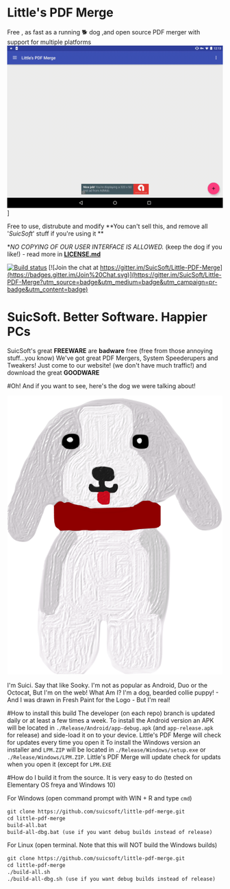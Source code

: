 
# Little's PDF Merge

Free , as fast as a running 🐕 dog ,and open source PDF merger with support for multiple platforms
![The cute and cuddly dog](video.gif)]

Free to use, distrubute and modify 
**You can't sell this, and remove all '*SuicSoft*' stuff if you're using it **

**NO COPYING OF OUR USER INTERFACE IS ALLOWED.*
(keep the dog if you like!) - read more in [**LICENSE.md**](License.md) 
<!---Replace developer with correct branch--->
<!---Appveyor build status--->
[![Build status](https://ci.appveyor.com/api/projects/status/79qcnkt3rxxboays?svg=true)](https://ci.appveyor.com/project/SuicSoft/little-pdf-merge) [![Join the chat at https://gitter.im/SuicSoft/Little-PDF-Merge](https://badges.gitter.im/Join%20Chat.svg)](https://gitter.im/SuicSoft/Little-PDF-Merge?utm_source=badge&utm_medium=badge&utm_campaign=pr-badge&utm_content=badge)
# SuicSoft. Better Software. Happier PCs
SuicSoft's great **FREEWARE** are **badware** free (free from those annoying stuff...you know)
We've got great PDF Mergers, System Speederupers and Tweakers! Just come to our website! (we don't have much traffic!)
and download the great **GOODWARE**

#Oh! And if you want to see, here's the dog we were talking about!

![The cute and cuddly dog](https://raw.githubusercontent.com/SuicSoft/SuicSoft-Art/master/Suici/Suici%20(Original).png)

I'm Suici. Say that like Sooky. I'm not as popular as Android, Duo or the Octocat, But I'm on the web!
What Am I? I'm a dog, bearded collie puppy! - And I was drawn in Fresh Paint for the Logo - But I'm real!

#How to install this build
The developer (on each repo) branch is updated daily or at least a few times a week.
To install the Android version an APK will be located in ```./Release/Android/app-debug.apk``` (and ```app-release.apk``` for release) and side-load it on to your device. Little's PDF Merge will check for updates every time you open it
To install the Windows version an installer and ```LPM.ZIP``` will be located in ```./Release/Windows/setup.exe``` or ```./Release/Windows/LPM.ZIP```. Little's PDF Merge will update check for updats when you open it (except for ```LPM.EXE```

#How do I build it from the source.
It is very easy to do (tested on Elementary OS freya and Windows 10)

For Windows (open command prompt with WIN + R and type ```cmd```)
```
git clone https://github.com/suicsoft/little-pdf-merge.git
cd little-pdf-merge
build-all.bat
build-all-dbg.bat (use if you want debug builds instead of release)
```
For Linux (open terminal. Note that this will NOT build the Windows builds)
```
git clone https://github.com/suicsoft/little-pdf-merge.git
cd little-pdf-merge
./build-all.sh
./build-all-dbg.sh (use if you want debug builds instead of release)
```
